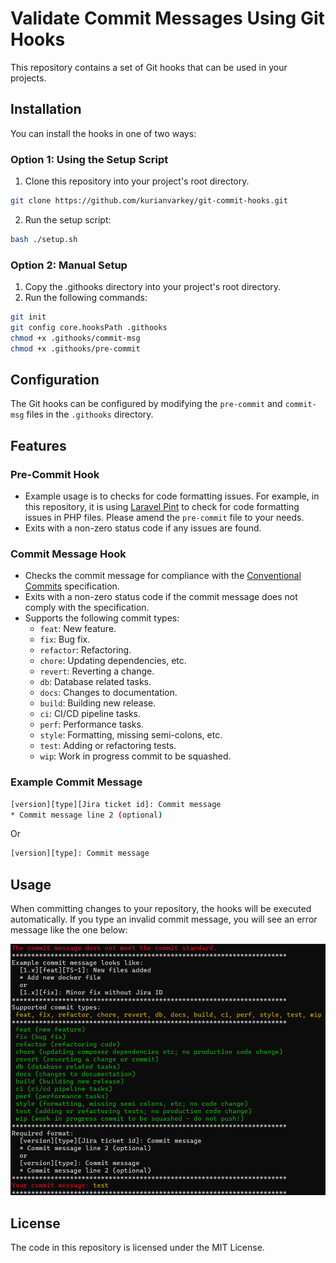 # Validate Commit Messages Using Git Hooks

This repository contains a set of Git hooks that can be used in your projects.

## Installation

You can install the hooks in one of two ways:

### Option 1: Using the Setup Script

1. Clone this repository into your project's root directory.
```bash
git clone https://github.com/kurianvarkey/git-commit-hooks.git
```
2. Run the setup script:

```bash
bash ./setup.sh
```
### Option 2: Manual Setup

1. Copy the .githooks directory into your project's root directory.
2. Run the following commands:
```bash
git init
git config core.hooksPath .githooks
chmod +x .githooks/commit-msg
chmod +x .githooks/pre-commit
```

## Configuration

The Git hooks can be configured by modifying the `pre-commit` and `commit-msg` files in the `.githooks` directory.

## Features

### Pre-Commit Hook

* Example usage is to checks for code formatting issues. For example, in this repository, it is using [Laravel Pint](https://github.com/laravel/pint) to check for code formatting issues in PHP files. Please amend the `pre-commit` file to your needs.
* Exits with a non-zero status code if any issues are found.

### Commit Message Hook

* Checks the commit message for compliance with the [Conventional Commits](https://conventionalcommits.org/) specification.
* Exits with a non-zero status code if the commit message does not comply with the specification.
* Supports the following commit types:
	+ `feat`: New feature.
	+ `fix`: Bug fix.
	+ `refactor`: Refactoring.
	+ `chore`: Updating dependencies, etc.
	+ `revert`: Reverting a change.
	+ `db`: Database related tasks.
	+ `docs`: Changes to documentation.
	+ `build`: Building new release.
	+ `ci`: CI/CD pipeline tasks.
	+ `perf`: Performance tasks.
	+ `style`: Formatting, missing semi-colons, etc.
	+ `test`: Adding or refactoring tests.
	+ `wip`: Work in progress commit to be squashed.

### Example Commit Message

```bash
[version][type][Jira ticket id]: Commit message
* Commit message line 2 (optional)
```
 Or
 ```bash
[version][type]: Commit message
```

## Usage

When committing changes to your repository, the hooks will be executed automatically. If you type an invalid commit message, you will see an error message like the one below:

![error](invalid_commit_messages.png)

## License

The code in this repository is licensed under the MIT License.

